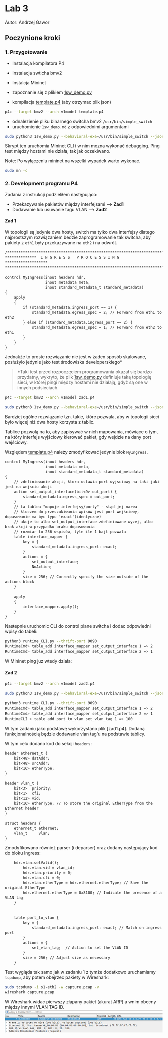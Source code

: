 # Lab 3
Autor: Andrzej Gawor
## Poczynione kroki
### 1. Przygotowanie
- Instalacja kompilatora P4
- Instalacja swticha bmv2
- Instalcja Mininet

- zapoznanie się z plikiem [1sw_demo.py](1sw_demo.py)
- kompilacja [template.p4](template.p4) (aby otrzymac plik json)
```sh
p4c --target bmv2 --arch v1model template.p4
```
- odnalezienie pliku binarnego switcha bmv2 `/usr/bin/simple_switch`
- uruchomienie `1sw_demo.md` z odpowiednimi argumentami
```sh
sudo python3 1sw_demo.py --behavioral-exe=/usr/bin/simple_switch --json template.json
```
Skrypt ten uruchomia Mininet CLI i w nim mozna wykonać debugging. Ping test między hostami nie działa, tak jak oczekiwano.

Note: Po wyłączeniu mininet na wszelki wypadek warto wykonać.
```sh
sudo mn -c
```
### 2. Development programu P4
Zadania z instrukcji podzieliłem następująco:
- Przekazywanie pakietów między interfejsami -->    **Zad1**
- Dodawanie lub usuwanie tagu VLAN           -->    **Zad2**
#### Zad 1

W topologii są jedynie dwa hosty, switch ma tylko dwa interfejsy dlatego najprostszym rozwiązaniem bedzie zaprogramowanie tak switcha, aby pakiety z `eth1` były przekazywane na `eth2` i na odwrót.

```p4
/*************************************************************************
**************  I N G R E S S   P R O C E S S I N G   *******************
*************************************************************************/

control MyIngress(inout headers hdr,
                  inout metadata meta,
                  inout standard_metadata_t standard_metadata) 
{
	apply 
	{
		if (standard_metadata.ingress_port == 1) {
            standard_metadata.egress_spec = 2; // Forward from eth1 to eth2
        } else if (standard_metadata.ingress_port == 2) {
            standard_metadata.egress_spec = 1; // Forward from eth2 to eth1
        }
	}
}
```

Jednakże to proste rozwiązanie nie jest w żaden sposób skalowane, posłużyło jedynie jako test środowiska developerskiego*
> *Taki test przed rozpoczęciem programowania okazał się bardzo przydatny, wykryto, że plik [1sw_demo.py](1sw_demo.py) definiuje taką topologię sieci, w której pingi między hostami nie działają, gdyż są one w innych podsieciach.
```sh
p4c --target bmv2 --arch v1model zad1.p4
```

```sh
sudo python3 1sw_demo.py --behavioral-exe=/usr/bin/simple_switch --json zad1.json
```

Bardziej ogólne rozwiązanie tzn. takie, które pozwala, aby w topologii sieci było więcej niż dwa hosty korzysta z tablic.

Tablice pozwolą na to, aby zapisywać w nich mapowania, mówiące o tym, na który interfejs wyjściowy kierować pakiet, gdy wejdzie na dany port wejściowy. 


Względem [template.p4](template.p4) należy zmodyfikować jedynie blok `MyIngress`.
```p4
control MyIngress(inout headers hdr,
                  inout metadata meta,
                  inout standard_metadata_t standard_metadata) 
{
	// zdefiniowanie akcji, ktora ustawia port wyjsciowy na taki jaki jest na wejsciu akcji
	action set_output_interface(bit<9> out_port) {
 		standard_metadata.egress_spec = out_port;
	}
	// ta tablea "mapuje interfejsy/porty" - stąd jej nazwa
	// kluczem do przeszukiwania wpisów jest port wejściowy, dopasowanie ma byc typu 'exact'(identyczne)
	// akcje to albo set_output_interface zdefiniowane wyzej, albo brak akcji w przypadku braku dopasowania
	// rozmiar to 256 wspisów, tyle ile 1 bajt pozwala
	table interface_mapper {
		key = {
			standard_metadata.ingress_port: exact;
		}
		actions = {
			set_output_interface;
			NoAction;
		}
		size = 256; // Correctly specify the size outside of the actions block
	}

	apply 
	{	
		interface_mapper.apply();
	}
}
```

Nasŧepnie uruchomic CLI do control plane switcha i dodac odpowiedni wpisy do tabeli:
```sh
python3 runtime_CLI.py --thrift-port 9090
RuntimeCmd> table_add interface_mapper set_output_interface 1 => 2
RuntimeCmd> table_add interface_mapper set_output_interface 2 => 1
```

W Mininet ping juz wtedy działa:

#### Zad 2
```sh
p4c --target bmv2 --arch v1model zad2.p4
```
```sh
sudo python3 1sw_demo.py --behavioral-exe=/usr/bin/simple_switch --json zad2.json
```
```sh
python3 runtime_CLI.py --thrift-port 9090
RuntimeCmd> table_add interface_mapper set_output_interface 1 => 2
RuntimeCmd> table_add interface_mapper set_output_interface 2 => 1
RuntimeCLI > table_add port_to_vlan set_vlan_tag 1 => 100
```

W tym zadaniu jako podstawę wykorzystano plik [zad1.p4]. Dodaną funkcjonalnością będzie dodawanie vlan tag'u na podstawie tablicy.

W tym celu dodano kod do sekcji `headers`:
```p4
header ethernet_t {
    bit<48> dstAddr;
    bit<48> srcAddr;
    bit<16> etherType;
}

header vlan_t {
    bit<3>  priority;
    bit<1>  cfi;
    bit<12> vid; 
	bit<16> etherType; // To store the original EtherType from the Ethernet header
}

struct headers {
    ethernet_t ethernet;
    vlan_t     vlan;
}
```

Zmodyfikowano również parser (i deparser) oraz dodany następujący kod do bloku Ingress:

```p4
	hdr.vlan.setValid();
		hdr.vlan.vid = vlan_id;
		hdr.vlan.priority = 0;
		hdr.vlan.cfi = 0;
		hdr.vlan.etherType = hdr.ethernet.etherType; // Save the original EtherType
		hdr.ethernet.etherType = 0x8100; // Indicate the presence of a VLAN tag
	}


	table port_to_vlan {
		key = {
			standard_metadata.ingress_port: exact; // Match on ingress port
		}
		actions = {
			set_vlan_tag;  // Action to set the VLAN ID
		}
		size = 256; // Adjust size as necessary
 	}	
```

Test wygląda tak samo jak w zadaniu 1 z tymże dodatkowo uruchamiamy `tcpdump`, aby potem obejrzec pakiety w Wireshark:
```sh
sudo tcpdump -i s1-eth2 -w capture.pcap -v
wireshark capture.pcap
```

W Wireshark widac pierwszy złapany pakiet (akurat ARP) a wnim obecny między innymi VLAN TAG ID.
![](img/1.png)
